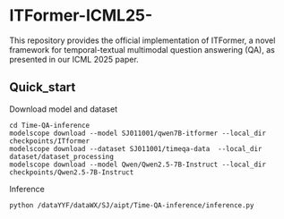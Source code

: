 # ITFormer-ICML25-

 This repository provides the official implementation of ITFormer, a novel framework for temporal-textual multimodal question answering (QA), as presented in our ICML 2025 paper.


## Quick_start

Download model and dataset

```
cd Time-QA-inference
modelscope download --model SJ011001/qwen7B-itformer --local_dir checkpoints/ITformer
modelscope download --dataset SJ011001/timeqa-data  --local_dir dataset/dataset_processing
modelscope download --model Qwen/Qwen2.5-7B-Instruct --local_dir checkpoints/Qwen2.5-7B-Instruct
```

Inference

```
python /dataYYF/dataWX/SJ/aipt/Time-QA-inference/inference.py
```
